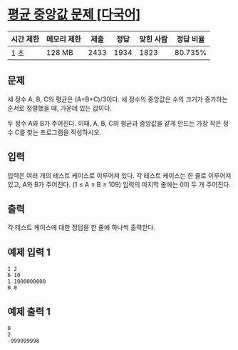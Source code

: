 # [평균 중앙값 문제 [다국어]](https://www.acmicpc.net/problem/5691)

| 시간 제한 | 메모리 제한 | 제출 | 정답 | 맞힌 사람 | 정답 비율 |
| --- | --- | --- | --- | --- | --- |
| 1 초 | 128 MB | 2433 | 1934 | 1823 | 80.735% |

## 문제

세 정수 A, B, C의 평균은 (A+B+C)/3이다. 세 정수의 중앙값은 수의 크기가 증가하는 순서로 정렬했을 때, 가운데 있는 값이다.

두 정수 A와 B가 주어진다. 이때, A, B, C의 평균과 중앙값을 같게 만드는 가장 작은 정수 C를 찾는 프로그램을 작성하시오.

## 입력

입력은 여러 개의 테스트 케이스로 이루어져 있다. 각 테스트 케이스는 한 줄로 이루어져 있고, A와 B가 주어진다. (1 ≤ A ≤ B ≤ 109) 입력의 마지막 줄에는 0이 두 개 주어진다.

## 출력

각 테스트 케이스에 대한 정답을 한 줄에 하나씩 출력한다.

## 예제 입력 1

```
1 2
6 10
1 1000000000
0 0

```

## 예제 출력 1

```
0
2
-999999998
```
